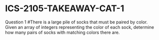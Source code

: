 # ICS-2105-TAKEAWAY-CAT-1
Question 1 #There is a large pile of socks that must be paired by color. Given an array of integers representing the color of each sock, determine how many pairs of socks with matching colors there are.